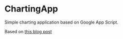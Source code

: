 # ChartingApp
Simple charting application based on Google App Script.

Based on [this blog post](https://mogsdad.wordpress.com/2015/07/19/converting-from-uiapp-chart-service-to-html-service-google-visualization-api/#code_gs)
